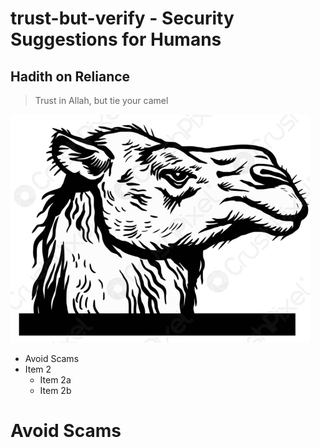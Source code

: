 # trust-but-verify - Security Suggestions for Humans 

## Hadith on Reliance

>Trust in Allah, but tie your camel

![trust](https://github.com/503physSec/trust-but-verify/blob/main/2camel.png)

* Avoid Scams 
* Item 2
  * Item 2a
  * Item 2b


# Avoid Scams 
